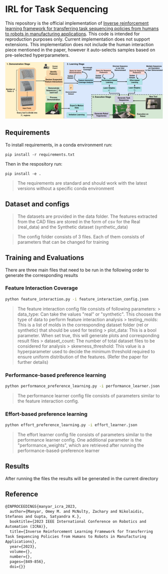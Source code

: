 # IRL for Task Sequencing

This repository is the official implementation of [Inverse reinforcement learning framework for transferring task sequencing policies from humans to robots in manufacturing applications](https://sites.google.com/usc.edu/irlfortasksequencing/home/paper). 
This code is intended for reproduction purposes only. Current implementation does not support extensions.
This implementation does not include the human interaction piece mentioned in the paper, however it auto-selects samples based on pre-selected hyperparameters.

<img src="./framework.png" width="720px"></img>

## Requirements

To install requirements, in a conda environment run:

```setup
pip install -r requirements.txt
```

Then in the respository run:
```setup
pip install -e .
```

>The requirements are standard and should work with the latest versions without a specific conda environment

## Dataset and configs
>The datasets are provided in the data folder. The features extracted from the CAD files are stored in the form of csv for the Real (real_data) and the Synthetic dataset (synthetic_data)

>The config folder consists of 3 files. Each of them consists of parameters that can be changed for training
## Training and Evaluations
There are three main files that need to be run in the following order to generate the corresponding results

### Feature Interaction Coverage
```bash
python feature_interaction.py -i feature_interaction_config.json 
```

> The feature interaction config file consists of following parameters:
    > data_type: Can take the values "real" or "synthetic". This chooses the type of data to perform feature interaction analysis
    > testing_molds: This is a list of molds in the corresponding dataset folder (rel or synthetic) that should be used for testing
    > plot_data: This is a bool parameter. When set true, this will generate plots and corresponding result files
    > dataset_count: The number of total dataset files to be considered for analysis
    > skewness_threshold: This value is a hyperparameter used to decide the minimum threshold required to ensure uniform distribution of the features. (Refer the paper for further details)

### Performance-based preference learning
```bash
python performance_preference_learning.py -i performance_learner.json 
```
> The performance learner config file consists of parameters similar to the feature interaction config.

### Effort-based preference learning
```bash
python effort_preference_learning.py -i effort_learner.json 
```
>The effort learner config file consists of parameters similar to the performance learner config. One additional parameter is the "performance_weights", which are retrieved after running the performance-based-preference learner

## Results
After running the files the results will be generated in the current directory

## Reference

```
@INPROCEEDINGS{manyar_icra_2023,
  author={Manyar, Omey M. and McNulty, Zachary and Nikolaidis, Stefanos and Gupta, Satyandra K.},
  booktitle={2023 IEEE International Conference on Robotics and Automation (ICRA)}, 
  title={Inverse Reinforcement Learning Framework for Transferring Task Sequencing Policies from Humans to Robots in Manufacturing Applications}, 
  year={2023},
  volume={},
  number={},
  pages={849-856},
  doi={}}
```